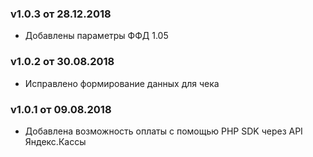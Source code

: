 ### v1.0.3 от 28.12.2018
* Добавлены параметры ФФД 1.05

### v1.0.2 от 30.08.2018
* Исправлено формирование данных для чека

### v1.0.1 от 09.08.2018
* Добавлена возможность оплаты с помощью PHP SDK через API Яндекс.Кассы
